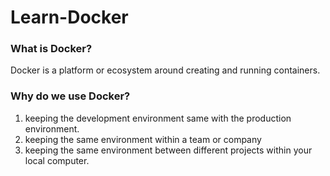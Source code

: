 # Learn-Docker

### What is Docker? 
Docker is a platform or ecosystem around creating and running containers. 

### Why do we use Docker? 
1. keeping the development environment same with the production environment.
2. keeping the same environment within a team or company
3. keeping the same environment between different projects within your local computer. 

